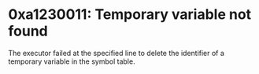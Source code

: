 # 0xa1230011: Temporary variable not found

The executor failed at the specified line to delete the identifier of a temporary variable in the symbol table.
